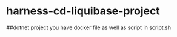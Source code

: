 # harness-cd-liquibase-project
##dotnet project
you have docker file as well as script in  script.sh


